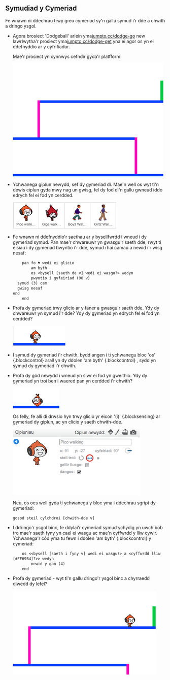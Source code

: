 ## Symudiad y Cymeriad

Fe wnawn ni ddechrau trwy greu cymeriad sy'n gallu symud i'r dde a chwith a dringo ysgol.

+ Agora brosiect 'Dodgeball' arlein yma<a href="http://jumpto.cc/dodge-go" target="_blank">jumpto.cc/dodge-go</a> new lawrlwytha'r prosiect yma<a href="http://jumpto.cc/dodge-get" target="_blank">jumpto.cc/dodge-get</a> yna ei agor os yn ei ddefnyddio ar y cyfrifiadur. 

	Mae'r prosiect yn cynnwys cefndir gyda'r platfform:

	![screenshot](images/dodge-background.png)

+ Ychwanega giplun newydd, sef dy gymeriad di. Mae'n well os wyt ti'n dewis ciplun gyda mwy nag un gwisg, fel dy fod di'n gallu gwneud iddo edrych fel ei fod yn cerdded.

	![screenshot](images/dodge-characters.png)

+ Fe wnawn ni ddefnyddio'r saethau ar y bysellfwrdd i wneud i dy gymeriad symud.  Pan mae'r chwareuwr yn gwasgu'r saeth dde, rwyt ti eisiau i dy gymeriad bwyntio i'r dde, symud rhai camau a newid i'r wisg nesaf:

	```blocks
		pan fo ⚑ wedi ei glicio
			am byth
  			os <bysell [saeth de v] wedi ei wasgu?> wedyn
      		pwyntio i gyfeiriad (90 v)
      symud (3) cam
      gwisg nesaf
   end
		end
	```

+ Profa dy gymeriad trwy glicio ar y faner a gwasgu'r saeth dde. Ydy dy chwareuwr yn symud i'r dde? Ydy dy gymeriad yn edrych fel ei fod yn cerdded?

	![screenshot](images/dodge-walking.png)

+ I symud dy gymeriad i'r chwith, bydd angen i ti ychwanegu bloc 'os' {.blockcontrol} arall yn dy ddolen 'am byth' {.blockcontrol} , sydd yn symud dy gymeriad i'r chwith.

+ Profa dy gôd newydd i wneud yn siwr ei fod yn gweithio. Ydy dy gymeriad yn troi ben i waered pan yn cerdded i'r chwith?

	![screenshot](images/dodge-upside-down.png)

	Os felly, fe alli di drwsio hyn trwy glicio yr eicon '(i)' {.blocksensing} ar gymeriad dy giplun, ac yn clicio y saeth chwith-dde.

	![screenshot](images/dodge-left-right.png)

	Neu, os oes well gyda ti ychwanegu y bloc yma i ddechrau sgript dy gymeriad:

	```scratch
	gosod steil cylchdroi [chwith-dde v]
	```

+ I ddringo'r ysgol binc, fe ddylai'r cymeriad symud ychydig yn uwch bob tro mae'r saeth fyny yn cael ei wasgu ac mae'n cyffwrdd y lliw cywir.  Ychwanega'r côd yma tu fewn i ddolen 'am byth' {.blockcontrol} y cymeriad:


	```blocks
		os <<bysell [saeth i fyny v] wedi ei wasgu?> a <cyffwrdd lliw [#FF69B4]?>> wedyn
   			newid y gan (4)
		end
	```

+ Profa dy gymeriad - wyt ti'n gallu dringo'r ysgol binc a chyrraedd diwedd dy lefel?

	![screenshot](images/dodge-test-character.png)
